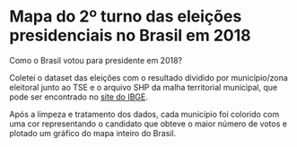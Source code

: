 # Mapa do 2º turno das eleições presidenciais no Brasil em 2018

Como o Brasil votou para presidente em 2018?

Coletei o dataset das eleições com o resultado dividido por município/zona eleitoral junto ao TSE e o arquivo SHP da malha territorial municipal, que pode ser encontrado no [site do IBGE](https://geoftp.ibge.gov.br/organizacao_do_territorio/malhas_territoriais/malhas_municipais/municipio_2020/Brasil/BR/BR_Municipios_2020.zip).

Após a limpeza e tratamento dos dados, cada município foi colorido com uma cor representando o candidato que obteve o maior número de votos e plotado um gráfico do mapa inteiro do Brasil.
